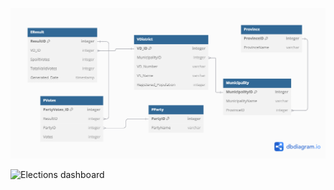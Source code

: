 ![Image Alt](https://github.com/playza5388/Elections_Dashboard_2024ZA/blob/fd7cef2718b91630e6ee36e5f940d618e809cb4b/Untitled.png)

![Elections dashboard](https://github.com/user-attachments/assets/57ef0a20-83e7-4dc6-ace8-77b62d196a63)
